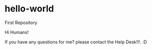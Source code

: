 # hello-world
First Repository

Hi Humans!

If you have any questions for me? please contact the Help Desk!!!. :D
